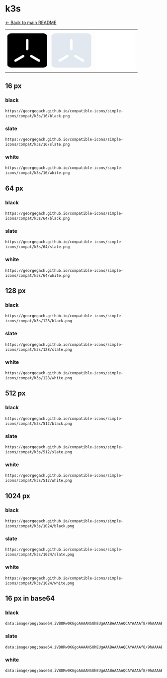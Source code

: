 # k3s

[← Back to main README](../../README.md)

<table><tr>
  <td><img src="./128/black.png" width="128" alt="k3s black icon" /></td>
  <td><img src="./128/slate.png" width="128" alt="k3s slate icon" /></td>
  <td><img src="./128/white.png" width="128" alt="k3s white icon" /></td>
</tr></table>

## 16 px

### black
```
https://georgegach.github.io/compatible-icons/simple-icons/compat/k3s/16/black.png
```

### slate
```
https://georgegach.github.io/compatible-icons/simple-icons/compat/k3s/16/slate.png
```

### white
```
https://georgegach.github.io/compatible-icons/simple-icons/compat/k3s/16/white.png
```

## 64 px

### black
```
https://georgegach.github.io/compatible-icons/simple-icons/compat/k3s/64/black.png
```

### slate
```
https://georgegach.github.io/compatible-icons/simple-icons/compat/k3s/64/slate.png
```

### white
```
https://georgegach.github.io/compatible-icons/simple-icons/compat/k3s/64/white.png
```

## 128 px

### black
```
https://georgegach.github.io/compatible-icons/simple-icons/compat/k3s/128/black.png
```

### slate
```
https://georgegach.github.io/compatible-icons/simple-icons/compat/k3s/128/slate.png
```

### white
```
https://georgegach.github.io/compatible-icons/simple-icons/compat/k3s/128/white.png
```

## 512 px

### black
```
https://georgegach.github.io/compatible-icons/simple-icons/compat/k3s/512/black.png
```

### slate
```
https://georgegach.github.io/compatible-icons/simple-icons/compat/k3s/512/slate.png
```

### white
```
https://georgegach.github.io/compatible-icons/simple-icons/compat/k3s/512/white.png
```

## 1024 px

### black
```
https://georgegach.github.io/compatible-icons/simple-icons/compat/k3s/1024/black.png
```

### slate
```
https://georgegach.github.io/compatible-icons/simple-icons/compat/k3s/1024/slate.png
```

### white
```
https://georgegach.github.io/compatible-icons/simple-icons/compat/k3s/1024/white.png
```

## 16 px in base64

### black
```
data:image/png;base64,iVBORw0KGgoAAAANSUhEUgAAABAAAAAQCAYAAAAf8/9hAAAABmJLR0QA/wD/AP+gvaeTAAAAyklEQVQ4jaXSMWoCURAG4G/FxiAeIYKdB0iTg4iFbSC38BA5g2AhOUAg9nZBsDJNyKaI2kStdy3ykMXk7aL+MDDD/8/PzLzHlUgwRA+1M3szjGGN/MJYJSGJYREm60b4vGrsV8xK+KTKIPd7pyiuNqhXGNyiVSaoOuIuaJoxQWyFb7zjBg0ssYqZFN91izfc4RF7/GCAe8yDpthzTFI8oIMpNgVujRe0g/HXfwYfeD4hTyPFBJ+hzoTdLv7KdTyhX3LQGDKMzuz5iwO4JViPtcZyJgAAAABJRU5ErkJggg==
```

### slate
```
data:image/png;base64,iVBORw0KGgoAAAANSUhEUgAAABAAAAAQCAYAAAAf8/9hAAAABmJLR0QA/wD/AP+gvaeTAAAA/UlEQVQ4jaWTsUoDYRCEv1mv0YBVbER8BNs8QQqLFDbiy4hoLxa2toIvkV4LERGx0MaTkJhrEoJgof/YpBG8P+ScdndmdgYW/gm9DqdHEvuCWIZoSJgrlcNJhWhnFlGdO6oiT/aj4Ckzb2fPDqKPfZNZ0aLcuQRzkzzbjsgKFHn/tC203ljAoqtmEfQOvIhYA68Cz5bGCwVszwT3mB4pnYI/kT4knRRoT+LBYlYTwQOk4yT6gS+s2AFaGAxn3/juK7lXrHhX6NBoE0DlaGIAQWl8a+hoPvyjlYHNtaCDtAVYb6Pp2HgjV1QdBFVhc458IGKpZ0omhXzZxPgXfgARtmMEkmFWCgAAAABJRU5ErkJggg==
```

### white
```
data:image/png;base64,iVBORw0KGgoAAAANSUhEUgAAABAAAAAQCAYAAAAf8/9hAAAABmJLR0QA/wD/AP+gvaeTAAAA2UlEQVQ4jaWTMUoDURRFz5c0BkmljUgEOxcQAi4kWNgGsossImsIuAZBay2EEEillZgiMzbR1Dk2P3EE5w/O3Paed/99Dz40VFDHwAA4+OfsFrgNag4c1yyQB9UEsIjNLkt8q2rfA08JP1QFCIQU0DigVRHQBTopoOqIX7HBURlQtsIKeAXawCHwAmR/kv7WpzpTe+pI3ahr9Ua9UueR2asY8K4O1Qv1Qf0oeLl6p57H4OXOKN7gDXgG+sBpyWpL4DEyZ4BBzYCTxCFTylvABLim3mea1nz4R9+A+KWJvdL10AAAAABJRU5ErkJggg==
```

